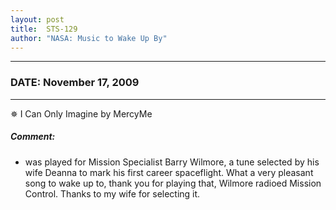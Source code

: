 ```yaml
---
layout: post
title:  STS-129
author: "NASA: Music to Wake Up By"
---
```


----
### DATE: November 17, 2009
----
✵ I Can Only Imagine by MercyMe

##### Comment:
* was played for Mission Specialist Barry Wilmore, a tune selected by his wife Deanna to mark his first career spaceflight. What a very pleasant song to wake up to, thank you for playing that, Wilmore radioed Mission Control. Thanks to my wife for selecting it.
